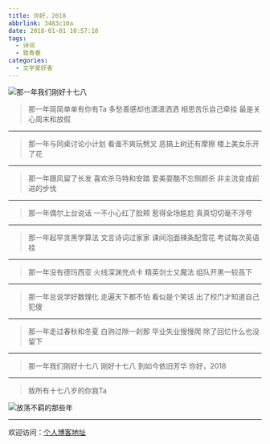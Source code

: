 ```yaml
---
title: 你好，2018
abbrlink: 3483c10a
date: 2018-01-01 10:57:18
tags:
  - 诗词
  - 致青春
categories:
  - 文学爱好者
---
```


![那一年我们刚好十七八](//tiven.cn/assets/img/img-2018-01.jpg)

<!-- more -->

>那一年简简单单有你有Ta
多愁善感却也潇潇洒洒
相思苦乐自己牵挂
最是关心周末和放假

----

>那一年与同桌讨论小计划
看谁不爽玩劈叉
恶搞上树还有摩擦
楼上美女乐开了花

----

>那一年跟风留了长发
喜欢杀马特和安踏
爱美耍酷不忘侧颜杀
非主流变成前进的步伐

----

>那一年偶尔上台说话
一不小心红了脸颊
惹得全场尴尬
真真切切毫不浮夸

----

>那一年起早贪黑学算法
文言诗词过家家
课间泡面辣条配雪花
考试每次英语挂

----

>那一年没有德玛西亚
火线深渊充点卡
精英剑士又魔法
组队开黑一较高下

----

>那一年总说学好数理化
走遍天下都不怕
看似是个笑话
出了校门才知道自己犯傻

----

>那一年走过春秋和冬夏
白驹过隙一刹那
毕业失业慢慢爬
除了回忆什么也没留下

----

>那一年我们刚好十七八
刚好十七八
到如今依旧芳华
你好，2018

---

>致所有十七八岁的你我Ta

![放荡不羁的那些年](//tiven.cn/assets/img/img-2018-02.jpg)

---

欢迎访问：[个人博客地址](//tiven.cn/p/3483c10a/ "天問博客")